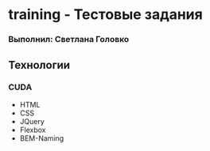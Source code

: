 # training - Тестовые задания

### Выполнил: Светлана Головко

## Технологии

### CUDA

- HTML
- CSS
- JQuery
- Flexbox
- BEM-Naming
